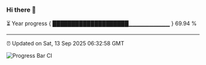 ### Hi there 👋

⏳ Year progress { ████████████████████▁▁▁▁▁▁▁▁▁▁ } 69.94 %

---

⏰ Updated on Sat, 13 Sep 2025 06:32:58 GMT

![Progress Bar CI](https://github.com/DhruviPatel157/GitHub-Actions-Demo/workflows/Progress%20Bar%20CI/badge.svg)
